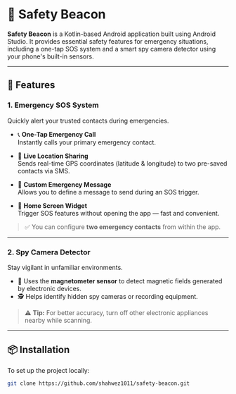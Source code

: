 # 📱 Safety Beacon

**Safety Beacon** is a Kotlin-based Android application built using Android Studio. It provides essential safety features for emergency situations, including a one-tap SOS system and a smart spy camera detector using your phone's built-in sensors.

---

## 🚨 Features

### 1. Emergency SOS System

Quickly alert your trusted contacts during emergencies.

- 📞 **One-Tap Emergency Call**  
  Instantly calls your primary emergency contact.

- 📍 **Live Location Sharing**  
  Sends real-time GPS coordinates (latitude & longitude) to two pre-saved contacts via SMS.

- 💬 **Custom Emergency Message**  
  Allows you to define a message to send during an SOS trigger.

- 🧩 **Home Screen Widget**  
  Trigger SOS features without opening the app — fast and convenient.

> ✅ You can configure **two emergency contacts** from within the app.

---

### 2. Spy Camera Detector

Stay vigilant in unfamiliar environments.

- 🧲 Uses the **magnetometer sensor** to detect magnetic fields generated by electronic devices.
- 🕵️ Helps identify hidden spy cameras or recording equipment.

> ⚠️ **Tip:** For better accuracy, turn off other electronic appliances nearby while scanning.

---

## 📦 Installation

To set up the project locally:

```bash
git clone https://github.com/shahwez1011/safety-beacon.git
